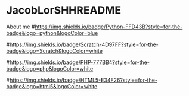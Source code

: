# JacobLorSHHREADME
About me
#https://img.shields.io/badge/Python-FFD43B?style=for-the-badge&logo=python&logoColor=blue

#https://img.shields.io/badge/Scratch-4D97FF?style=for-the-badge&logo=Scratch&logoColor=white

#https://img.shields.io/badge/PHP-777BB4?style=for-the-badge&logo=php&logoColor=white

#https://img.shields.io/badge/HTML5-E34F26?style=for-the-badge&logo=html5&logoColor=white
